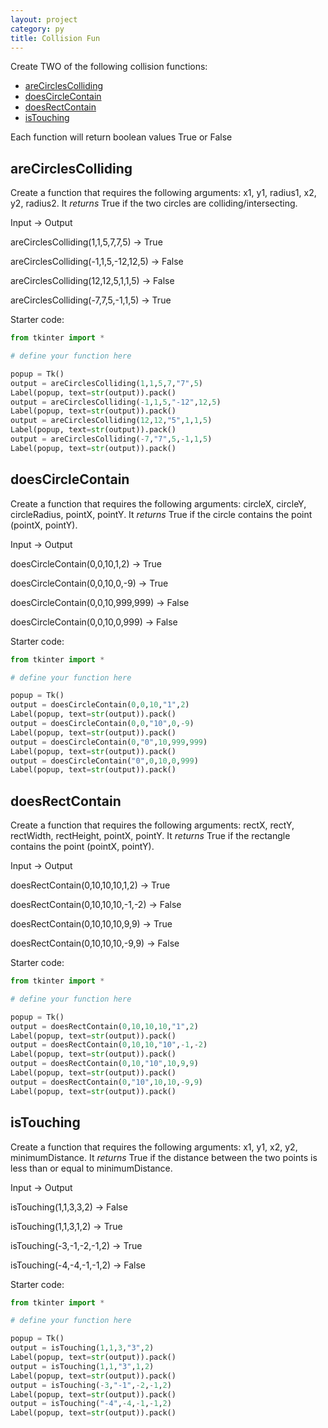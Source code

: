 ```yaml
---
layout: project
category: py
title: Collision Fun
---
```

Create TWO of the following collision functions:
- [areCirclesColliding](#arecirclescolliding)
- [doesCircleContain](#doescirclecontain)
- [doesRectContain](#doesrectcontain)
- [isTouching](#istouching)

Each function will return boolean values True or False

## areCirclesColliding

Create a function that requires the following arguments: x1, y1, radius1, x2, y2, radius2. It *returns* True if the two circles are colliding/intersecting.

Input &rarr; Output

areCirclesColliding(1,1,5,7,7,5) &rarr; True

areCirclesColliding(-1,1,5,-12,12,5) &rarr; False

areCirclesColliding(12,12,5,1,1,5) &rarr; False

areCirclesColliding(-7,7,5,-1,1,5) &rarr; True

Starter code:
```python
from tkinter import *

# define your function here

popup = Tk()
output = areCirclesColliding(1,1,5,7,"7",5)
Label(popup, text=str(output)).pack()
output = areCirclesColliding(-1,1,5,"-12",12,5)
Label(popup, text=str(output)).pack()
output = areCirclesColliding(12,12,"5",1,1,5)
Label(popup, text=str(output)).pack()
output = areCirclesColliding(-7,"7",5,-1,1,5)
Label(popup, text=str(output)).pack()
```

## doesCircleContain

Create a function that requires the following arguments: circleX, circleY, circleRadius, pointX, pointY. It *returns* True if the circle contains the point (pointX, pointY).

Input &rarr; Output

doesCircleContain(0,0,10,1,2) &rarr; True

doesCircleContain(0,0,10,0,-9) &rarr; True

doesCircleContain(0,0,10,999,999) &rarr; False

doesCircleContain(0,0,10,0,999) &rarr; False

Starter code:
```python
from tkinter import *

# define your function here

popup = Tk()
output = doesCircleContain(0,0,10,"1",2)
Label(popup, text=str(output)).pack()
output = doesCircleContain(0,0,"10",0,-9)
Label(popup, text=str(output)).pack()
output = doesCircleContain(0,"0",10,999,999)
Label(popup, text=str(output)).pack()
output = doesCircleContain("0",0,10,0,999)
Label(popup, text=str(output)).pack()
```

## doesRectContain

Create a function that requires the following arguments: rectX, rectY, rectWidth, rectHeight, pointX, pointY. It *returns* True if the rectangle contains the point (pointX, pointY).

Input &rarr; Output

doesRectContain(0,10,10,10,1,2) &rarr; True

doesRectContain(0,10,10,10,-1,-2) &rarr; False

doesRectContain(0,10,10,10,9,9) &rarr; True

doesRectContain(0,10,10,10,-9,9) &rarr; False

Starter code:
```python
from tkinter import *

# define your function here

popup = Tk()
output = doesRectContain(0,10,10,10,"1",2)
Label(popup, text=str(output)).pack()
output = doesRectContain(0,10,10,"10",-1,-2)
Label(popup, text=str(output)).pack()
output = doesRectContain(0,10,"10",10,9,9)
Label(popup, text=str(output)).pack()
output = doesRectContain(0,"10",10,10,-9,9)
Label(popup, text=str(output)).pack()
```

## isTouching

Create a function that requires the following arguments: x1, y1, x2, y2, minimumDistance. It *returns* True if the distance between the two points is less than or equal to minimumDistance.

Input &rarr; Output

isTouching(1,1,3,3,2) &rarr; False

isTouching(1,1,3,1,2) &rarr; True

isTouching(-3,-1,-2,-1,2) &rarr; True

isTouching(-4,-4,-1,-1,2) &rarr; False

Starter code:
```python
from tkinter import *

# define your function here

popup = Tk()
output = isTouching(1,1,3,"3",2)
Label(popup, text=str(output)).pack()
output = isTouching(1,1,"3",1,2)
Label(popup, text=str(output)).pack()
output = isTouching(-3,"-1",-2,-1,2)
Label(popup, text=str(output)).pack()
output = isTouching("-4",-4,-1,-1,2)
Label(popup, text=str(output)).pack()
```
